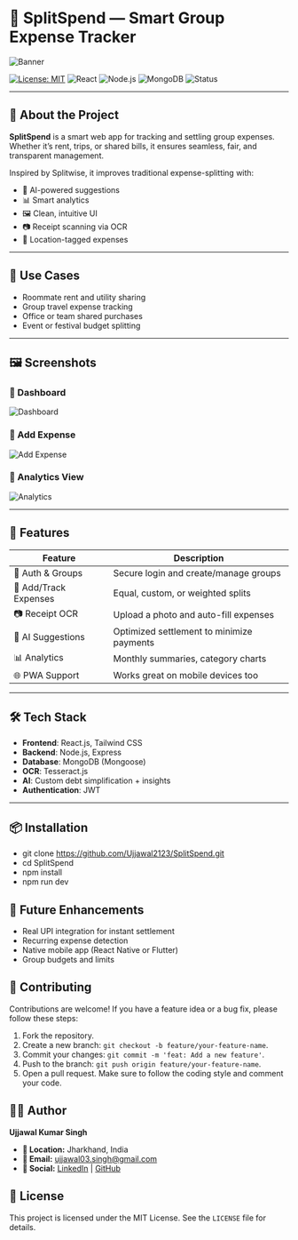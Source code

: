 # 💸 SplitSpend — Smart Group Expense Tracker

![Banner](https://via.placeholder.com/1200x300?text=SplitSpend+-+Smart+Expense+Sharing)

[![License: MIT](https://img.shields.io/badge/License-MIT-blue.svg)](LICENSE)
![React](https://img.shields.io/badge/Frontend-React-blue?logo=react)
![Node.js](https://img.shields.io/badge/Backend-Node.js-green?logo=node.js)
![MongoDB](https://img.shields.io/badge/Database-MongoDB-brightgreen?logo=mongodb)
![Status](https://img.shields.io/badge/status-In%20Progress-yellow)

---

## 📌 About the Project

**SplitSpend** is a smart web app for tracking and settling group expenses. Whether it’s rent, trips, or shared bills, it ensures seamless, fair, and transparent management.

Inspired by Splitwise, it improves traditional expense-splitting with:
- 🤖 AI-powered suggestions
- 📊 Smart analytics
- 🖼️ Clean, intuitive UI
- 📷 Receipt scanning via OCR
- 📍 Location-tagged expenses

---

## 🎯 Use Cases

- Roommate rent and utility sharing
- Group travel expense tracking
- Office or team shared purchases
- Event or festival budget splitting

---

## 🖼️ Screenshots

### 🔹 Dashboard

![Dashboard](https://via.placeholder.com/900x500?text=Dashboard+with+expense+summary)

### 🔹 Add Expense

![Add Expense](https://via.placeholder.com/900x500?text=Add+New+Expense+Form)

### 🔹 Analytics View

![Analytics](https://via.placeholder.com/900x500?text=Spending+Charts+%26+Insights)

---

## 🚀 Features

| Feature | Description |
|--------|-------------|
| 🔐 Auth & Groups | Secure login and create/manage groups |
| 📄 Add/Track Expenses | Equal, custom, or weighted splits |
| 📷 Receipt OCR | Upload a photo and auto-fill expenses |
| 🧠 AI Suggestions | Optimized settlement to minimize payments |
| 📊 Analytics | Monthly summaries, category charts |
| 🌐 PWA Support | Works great on mobile devices too |

---

## 🛠️ Tech Stack

- **Frontend**: React.js, Tailwind CSS
- **Backend**: Node.js, Express
- **Database**: MongoDB (Mongoose)
- **OCR**: Tesseract.js
- **AI**: Custom debt simplification + insights
- **Authentication**: JWT

---

## 📦 Installation

* git clone https://github.com/Ujjawal2123/SplitSpend.git
* cd SplitSpend
* npm install
* npm run dev

## 🌟 Future Enhancements
* Real UPI integration for instant settlement
* Recurring expense detection
* Native mobile app (React Native or Flutter)
* Group budgets and limits

## 🤝 Contributing
Contributions are welcome! If you have a feature idea or a bug fix, please follow these steps:
1.  Fork the repository.
2.  Create a new branch: `git checkout -b feature/your-feature-name`.
3.  Commit your changes: `git commit -m 'feat: Add a new feature'`.
4.  Push to the branch: `git push origin feature/your-feature-name`.
5.  Open a pull request.
Make sure to follow the coding style and comment your code.

## 👨‍💻 Author
**Ujjawal Kumar Singh**
* **📍 Location:** Jharkhand, India
* **📧 Email:** ujjawal03.singh@gmail.com
* **🔗 Social:** [LinkedIn](https://www.linkedin.com/in/your-profile) | [GitHub](https://github.com/your-profile)

## 📄 License
This project is licensed under the MIT License. See the `LICENSE` file for details.
